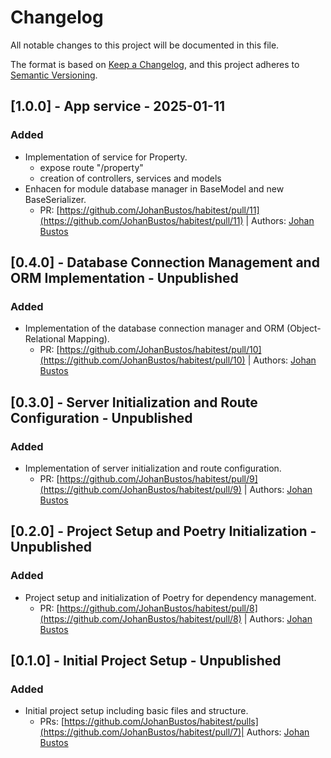 # Changelog

All notable changes to this project will be documented in this file.

The format is based on [Keep a Changelog](https://keepachangelog.com/en/1.1.0/),
and this project adheres to [Semantic Versioning](https://semver.org/spec/v2.0.0.html).

## [1.0.0] - App service - 2025-01-11

### Added

- Implementation of service for Property.
  - expose route "/property"
  - creation of controllers, services and models
- Enhacen for module database manager in BaseModel and new BaseSerializer.
  - PR: [https://github.com/JohanBustos/habitest/pull/11](https://github.com/JohanBustos/habitest/pull/11) | Authors: [Johan Bustos](mailto:johan.bustosm@gmail.com)

## [0.4.0] - Database Connection Management and ORM Implementation - Unpublished

### Added

- Implementation of the database connection manager and ORM (Object-Relational Mapping).
  - PR: [https://github.com/JohanBustos/habitest/pull/10](https://github.com/JohanBustos/habitest/pull/10) | Authors: [Johan Bustos](mailto:johan.bustosm@gmail.com)

## [0.3.0] - Server Initialization and Route Configuration - Unpublished

### Added

- Implementation of server initialization and route configuration.
  - PR: [https://github.com/JohanBustos/habitest/pull/9](https://github.com/JohanBustos/habitest/pull/9) | Authors: [Johan Bustos](mailto:johan.bustosm@gmail.com)

## [0.2.0] - Project Setup and Poetry Initialization - Unpublished

### Added

- Project setup and initialization of Poetry for dependency management.
  - PR: [https://github.com/JohanBustos/habitest/pull/8](https://github.com/JohanBustos/habitest/pull/8) | Authors: [Johan Bustos](mailto:johan.bustosm@gmail.com)

## [0.1.0] - Initial Project Setup - Unpublished

### Added

- Initial project setup including basic files and structure.
  - PRs: [https://github.com/JohanBustos/habitest/pulls](https://github.com/JohanBustos/habitest/pull/7)| Authors: [Johan Bustos](mailto:johan.bustosm@gmail.com)